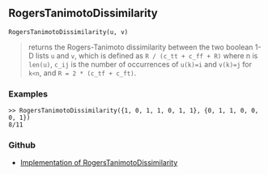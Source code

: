 ## RogersTanimotoDissimilarity

```
RogersTanimotoDissimilarity(u, v)
```

> returns the Rogers-Tanimoto dissimilarity between the two boolean 1-D lists `u` and `v`, which is defined as `R / (c_tt + c_ff + R)` where n is `len(u)`, `c_ij` is the number of occurrences of `u(k)=i` and `v(k)=j` for `k<n`, and `R = 2 * (c_tf + c_ft)`.
  
  
### Examples
``` 
>> RogersTanimotoDissimilarity({1, 0, 1, 1, 0, 1, 1}, {0, 1, 1, 0, 0, 0, 1})
8/11
```

### Github

* [Implementation of RogersTanimotoDissimilarity](https://github.com/axkr/symja_android_library/blob/master/symja_android_library/matheclipse-core/src/main/java/org/matheclipse/core/builtin/Combinatoric.java#L2298) 
